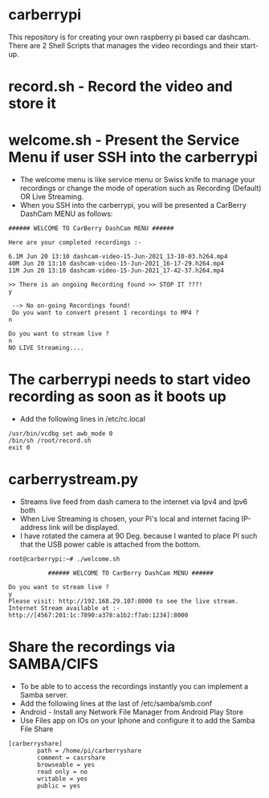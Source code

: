 # carberrypi
This repository is for creating your own raspberry pi based car dashcam.
There are 2 Shell Scripts that manages the video recordings and their start-up.

# record.sh - Record the video and store it


# welcome.sh - Present the Service Menu if user SSH into the carberrypi

- The welcome menu is like service menu or Swiss knife to manage your recordings or change the mode of operation such as Recording (Default) OR Live Streaming.
- When you SSH into the carberrypi, you will be presented a CarBerry DashCam MENU as follows:


```
###### WELCOME TO CarBerry DashCam MENU ######

Here are your completed recordings :-

6.1M Jun 20 13:10 dashcam-video-15-Jun-2021_13-10-03.h264.mp4
40M Jun 20 13:10 dashcam-video-15-Jun-2021_16-17-29.h264.mp4
11M Jun 20 13:10 dashcam-video-15-Jun-2021_17-42-37.h264.mp4

>> There is an ongoing Recording found >> STOP IT ???!
y

 --> No on-going Recordings found!
 Do you want to convert present 1 recordings to MP4 ?
n

Do you want to stream live ?
n
NO LIVE Streaming....
```

# The carberrypi needs to start video recording as soon as it boots up

- Add the following lines in /etc/rc.local
```
/usr/bin/vcdbg set awb_mode 0
/bin/sh /root/record.sh
exit 0
```
# carberrystream.py

- Streams live feed from dash camera to the internet via Ipv4 and Ipv6 both
- When Live Streaming is chosen, your Pi's local and internet facing IP-address link will be displayed.
- I have rotated the camera at 90 Deg. because I wanted to place PI such that the USB power cable is attached from the bottom.

```
root@carberrypi:~# ./welcome.sh

           ###### WELCOME TO CarBerry DashCam MENU ######

Do you want to stream live ?
y
Please visit: http://192.168.29.107:8000 to see the live stream.
Internet Stream available at :- http://[4567:201:1c:7890:a378:a1b2:f7ab:1234]:8000

```

# Share the recordings via SAMBA/CIFS

- To be able to to access the recordings instantly you can implement a Samba server.
- Add the following lines at the last of /etc/samba/smb.conf
- Android - Install any Network File Manager from Android Play Store
- Use Files app on IOs on your Iphone and configure it to add the Samba File Share
```
[carberryshare]
        path = /home/pi/carberryshare
        comment = casrshare
        browseable = yes
        read only = no
        writable = yes
        public = yes
```
 
